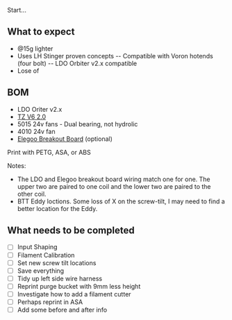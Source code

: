Start...

## What to expect
- @15g lighter
- Uses LH Stinger proven concepts
-- Compatible with Voron hotends (four bolt)
-- LDO Orbiter v2.x compatible
- Lose of 

## BOM
- LDO Oriter v2.x
- [TZ V6 2.0](https://www.aliexpress.us/item/3256808120176947.html)
- 5015 24v fans - Dual bearing, not hydrolic 
- 4010 24v fan
- [Elegoo Breakout Board](https://www.aliexpress.us/item/3256806050452317.html) (optional)

Print with PETG, ASA, or ABS 

Notes:
- The LDO and Elegoo breakout board wiring match one for one. The upper two are paired to one coil and the lower two are paired to the other coil.
- BTT Eddy loctions. Some loss of X on the screw-tilt, I may need to find a better location for the Eddy.

## What needs to be completed
- [ ] Input Shaping
- [ ] Filament Calibration
- [ ] Set new screw tilt locations
- [ ] Save everything
- [ ] Tidy up left side wire harness
- [ ] Reprint purge bucket with 9mm less height
- [ ] Investigate how to add a filament cutter
- [ ] Perhaps reprint in ASA
- [ ] Add some before and after info
